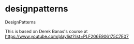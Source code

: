 # designpatterns
DesignPatterns

This is based on Derek Banas's course at https://www.youtube.com/playlist?list=PLF206E906175C7E07
